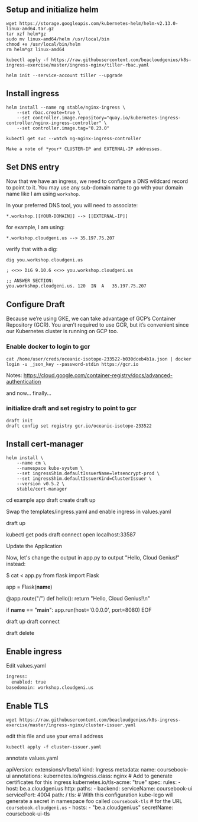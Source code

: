 ## Setup and initialize helm

    wget https://storage.googleapis.com/kubernetes-helm/helm-v2.13.0-linux-amd64.tar.gz
    tar xzf helm*gz
    sudo mv linux-amd64/helm /usr/local/bin
    chmod +x /usr/local/bin/helm
    rm helm*gz linux-amd64
   
    kubectl apply -f https://raw.githubusercontent.com/beacloudgenius/k8s-ingress-exercise/master/ingress-nginx/tiller-rbac.yaml

    helm init --service-account tiller --upgrade

## Install ingress

    helm install --name ng stable/nginx-ingress \
        --set rbac.create=true \
        --set controller.image.repository="quay.io/kubernetes-ingress-controller/nginx-ingress-controller" \
        --set controller.image.tag="0.23.0"

    kubectl get svc --watch ng-nginx-ingress-controller

    Make a note of *your* CLUSTER-IP and EXTERNAL-IP addresses.

## Set DNS entry

Now that we have an ingress, we need to configure a DNS wildcard record to point to it. You may use any sub-domain name to go with your domain name like I am using `workshop`. 

In your preferred DNS tool, you will need to associate:

    *.workshop.[[YOUR-DOMAIN]] --> [[EXTERNAL-IP]]

for example, I am using:

    *.workshop.cloudgeni.us --> 35.197.75.207

verify that with a dig:

    dig you.workshop.cloudgeni.us

    ; <<>> DiG 9.10.6 <<>> you.workshop.cloudgeni.us

    ;; ANSWER SECTION:
    you.workshop.cloudgeni.us. 120	IN	A	35.197.75.207

## Configure Draft

Because we’re using GKE, we can take advantage of GCP’s Container Repository (GCR). You aren’t required to use GCR, but it’s convenient since our Kubernetes cluster is running on GCP too. 

### Enable docker to login to gcr

    cat /home/user/creds/oceanic-isotope-233522-b030dceb4b1a.json | docker login -u _json_key --password-stdin https://gcr.io

Notes: https://cloud.google.com/container-registry/docs/advanced-authentication    

and now… finally…

### initialize draft and set registry to point to gcr

    draft init 
    draft config set registry gcr.io/oceanic-isotope-233522

## Install cert-manager

    helm install \
        --name cm \
        --namespace kube-system \
        --set ingressShim.defaultIssuerName=letsencrypt-prod \
        --set ingressShim.defaultIssuerKind=ClusterIssuer \
        --version v0.5.2 \
        stable/cert-manager


cd example app
draft create
draft up

Swap the templates/ingress.yaml and enable ingress in values.yaml 

draft up

kubectl get pods
draft connect
open localhost:33587

Update the Application

Now, let's change the output in app.py to output "Hello, Cloud Genius!" instead:

$ cat <<EOF > app.py
from flask import Flask

app = Flask(__name__)

@app.route("/")
def hello():
    return "Hello, Cloud Genius!\n"

if __name__ == "__main__":
    app.run(host='0.0.0.0', port=8080)
EOF



draft up
draft connect

draft delete

## Enable ingress

Edit values.yaml 

```bash
ingress:
  enabled: true
basedomain: workshop.cloudgeni.us
```

## Enable TLS

    wget https://raw.githubusercontent.com/beacloudgenius/k8s-ingress-exercise/master/ingress-nginx/cluster-issuer.yaml

edit this file and use your email address

    kubectl apply -f cluster-issuer.yaml

annotate values.yaml


apiVersion: extensions/v1beta1
kind: Ingress
metadata:
  name: coursebook-ui
  annotations:
    kubernetes.io/ingress.class: nginx
    # Add to generate certificates for this ingress
    kubernetes.io/tls-acme: "true"
spec:
  rules:
    - host: be.a.cloudgeni.us
      http:
        paths:
          - backend:
              serviceName: coursebook-ui
              servicePort: 4004
            path: /
  tls:
    # With this configuration kube-lego will generate a secret in namespace foo called `coursebook-tls`
    # for the URL `coursebook.cloudgeni.us`
    - hosts:
        - "be.a.cloudgeni.us"
      secretName: coursebook-ui-tls
